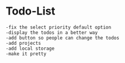 # Todo-List
    -fix the select priority default option
    -display the todos in a better way
    -add button so people can change the todos
    -add projects 
    -add local storage
    -make it pretty 